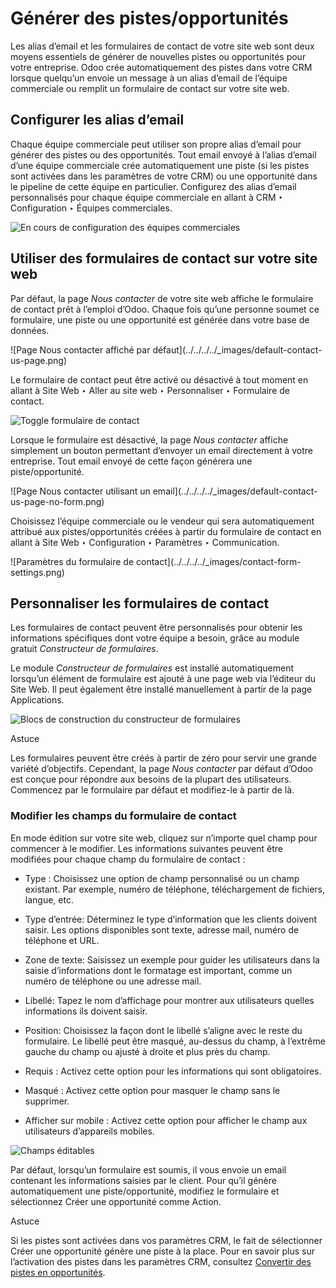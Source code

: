# Générer des pistes/opportunités

Les alias d’email et les formulaires de contact de votre site web sont deux
moyens essentiels de générer de nouvelles pistes ou opportunités pour votre
entreprise. Odoo crée automatiquement des pistes dans votre CRM lorsque
quelqu’un envoie un message à un alias d’email de l’équipe commerciale ou
remplit un formulaire de contact sur votre site web.

## Configurer les alias d’email

Chaque équipe commerciale peut utiliser son propre alias d’email pour générer
des pistes ou des opportunités. Tout email envoyé à l’alias d’email d’une
équipe commerciale crée automatiquement une piste (si les pistes sont activées
dans les paramètres de votre CRM) ou une opportunité dans le pipeline de cette
équipe en particulier. Configurez des alias d’email personnalisés pour chaque
équipe commerciale en allant à CRM ‣ Configuration ‣ Équipes commerciales.

![En cours de configuration des équipes
commerciales](../../../../_images/sales-team-config.png)

## Utiliser des formulaires de contact sur votre site web

Par défaut, la page _Nous contacter_ de votre site web affiche le formulaire
de contact prêt à l’emploi d’Odoo. Chaque fois qu’une personne soumet ce
formulaire, une piste ou une opportunité est générée dans votre base de
données.

![Page Nous contacter affiché par défaut](../../../../_images/default-contact-
us-page.png)

Le formulaire de contact peut être activé ou désactivé à tout moment en allant
à Site Web ‣ Aller au site web ‣ Personnaliser ‣ Formulaire de contact.

![Toggle formulaire de contact](../../../../_images/contact-form-toggle.png)

Lorsque le formulaire est désactivé, la page _Nous contacter_ affiche
simplement un bouton permettant d’envoyer un email directement à votre
entreprise. Tout email envoyé de cette façon générera une piste/opportunité.

![Page Nous contacter utilisant un email](../../../../_images/default-contact-
us-page-no-form.png)

Choisissez l’équipe commerciale ou le vendeur qui sera automatiquement
attribué aux pistes/opportunités créées à partir du formulaire de contact en
allant à Site Web ‣ Configuration ‣ Paramètres ‣ Communication.

![Paramètres du formulaire de contact](../../../../_images/contact-form-
settings.png)

## Personnaliser les formulaires de contact

Les formulaires de contact peuvent être personnalisés pour obtenir les
informations spécifiques dont votre équipe a besoin, grâce au module gratuit
_Constructeur de formulaires_.

Le module _Constructeur de formulaires_ est installé automatiquement lorsqu’un
élément de formulaire est ajouté à une page web via l’éditeur du Site Web. Il
peut également être installé manuellement à partir de la page Applications.

![Blocs de construction du constructeur de
formulaires](../../../../_images/form-building-block.png)

Astuce

Les formulaires peuvent être créés à partir de zéro pour servir une grande
variété d’objectifs. Cependant, la page _Nous contacter_ par défaut d’Odoo est
conçue pour répondre aux besoins de la plupart des utilisateurs. Commencez par
le formulaire par défaut et modifiez-le à partir de là.

### Modifier les champs du formulaire de contact

En mode édition sur votre site web, cliquez sur n’importe quel champ pour
commencer à le modifier. Les informations suivantes peuvent être modifiées
pour chaque champ du formulaire de contact :

  * Type : Choisissez une option de champ personnalisé ou un champ existant. Par exemple, numéro de téléphone, téléchargement de fichiers, langue, etc.

  * Type d’entrée: Déterminez le type d’information que les clients doivent saisir. Les options disponibles sont texte, adresse mail, numéro de téléphone et URL.

  * Zone de texte: Saisissez un exemple pour guider les utilisateurs dans la saisie d’informations dont le formatage est important, comme un numéro de téléphone ou une adresse mail.

  * Libellé: Tapez le nom d’affichage pour montrer aux utilisateurs quelles informations ils doivent saisir.

  * Position: Choisissez la façon dont le libellé s’aligne avec le reste du formulaire. Le libellé peut être masqué, au-dessus du champ, à l’extrême gauche du champ ou ajusté à droite et plus près du champ.

  * Requis : Activez cette option pour les informations qui sont obligatoires.

  * Masqué : Activez cette option pour masquer le champ sans le supprimer.

  * Afficher sur mobile : Activez cette option pour afficher le champ aux utilisateurs d’appareils mobiles.

![Champs éditables](../../../../_images/editable-field-options.png)

Par défaut, lorsqu’un formulaire est soumis, il vous envoie un email contenant
les informations saisies par le client. Pour qu’il génère automatiquement une
piste/opportunité, modifiez le formulaire et sélectionnez Créer une
opportunité comme Action.

Astuce

Si les pistes sont activées dans vos paramètres CRM, le fait de sélectionner
Créer une opportunité génère une piste à la place. Pour en savoir plus sur
l’activation des pistes dans les paramètres CRM, consultez [Convertir des
pistes en opportunités](convert.html).

